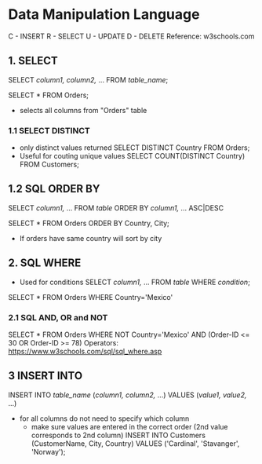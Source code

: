 # Data Manipulation Language
C - INSERT
R - SELECT
U - UPDATE
D - DELETE
Reference: w3schools.com
## 1. SELECT
SELECT *column1, column2,* ...
FROM *table_name*;

SELECT * FROM Orders;
* selects all columns from "Orders" table

### 1.1 SELECT DISTINCT
* only distinct values returned
SELECT DISTINCT Country 
FROM Orders;
* Useful for couting unique values
SELECT COUNT(DISTINCT Country) FROM Customers;
## 1.2 SQL ORDER BY
SELECT *column1,* ...
FROM *table*
ORDER BY *column1,* ... ASC|DESC

SELECT * 
FROM Orders
ORDER BY Country, City;
* If orders have same country will sort by city
## 2. SQL WHERE
* Used for conditions
SELECT *column1,* ...
FROM *table*
WHERE *condition*;

SELECT * 
FROM Orders
WHERE Country='Mexico'
### 2.1 SQL AND, OR and NOT
SELECT * 
FROM Orders
WHERE NOT Country='Mexico' AND (Order-ID <= 30 OR Order-ID >= 78)
Operators: https://www.w3schools.com/sql/sql_where.asp

## 3 INSERT INTO
INSERT INTO *table_name* (*column1, column2,* ...)
VALUES (*value1, value2,* ...)
* for all columns do not need to specify which column
  * make sure values are entered in the correct order (2nd value corresponds to 2nd column)
INSERT INTO Customers (CustomerName, City, Country)
VALUES ('Cardinal', 'Stavanger', 'Norway');

